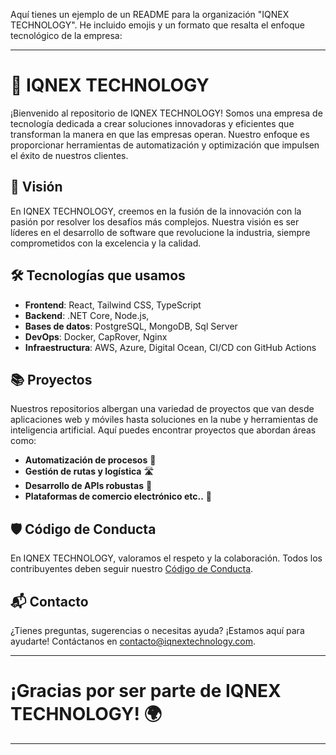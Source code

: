 Aquí tienes un ejemplo de un README para la organización "IQNEX TECHNOLOGY". He incluido emojis y un formato que resalta el enfoque tecnológico de la empresa:

---

# 🚀 IQNEX TECHNOLOGY

¡Bienvenido al repositorio de IQNEX TECHNOLOGY! Somos una empresa de tecnología dedicada a crear soluciones innovadoras y eficientes que transforman la manera en que las empresas operan. Nuestro enfoque es proporcionar herramientas de automatización y optimización que impulsen el éxito de nuestros clientes.

## 🌟 Visión

En IQNEX TECHNOLOGY, creemos en la fusión de la innovación con la pasión por resolver los desafíos más complejos. Nuestra visión es ser líderes en el desarrollo de software que revolucione la industria, siempre comprometidos con la excelencia y la calidad.

## 🛠️ Tecnologías que usamos

- **Frontend**: React, Tailwind CSS, TypeScript
- **Backend**: .NET Core, Node.js,
- **Bases de datos**: PostgreSQL, MongoDB, Sql Server
- **DevOps**: Docker, CapRover, Nginx
- **Infraestructura**: AWS, Azure, Digital Ocean, CI/CD con GitHub Actions

## 📚 Proyectos

Nuestros repositorios albergan una variedad de proyectos que van desde aplicaciones web y móviles hasta soluciones en la nube y herramientas de inteligencia artificial. Aquí puedes encontrar proyectos que abordan áreas como:

- **Automatización de procesos** 🤖
- **Gestión de rutas y logística** 🛣️
- **Desarrollo de APIs robustas** 🔗
- **Plataformas de comercio electrónico etc..** 🛒


## 🛡️ Código de Conducta

En IQNEX TECHNOLOGY, valoramos el respeto y la colaboración. Todos los contribuyentes deben seguir nuestro [Código de Conducta](CODE_OF_CONDUCT.md).

## 📬 Contacto

¿Tienes preguntas, sugerencias o necesitas ayuda? ¡Estamos aquí para ayudarte! Contáctanos en [contacto@iqnextechnology.com](mailto:iqnextechnology@gmail.com).

---

# ¡Gracias por ser parte de IQNEX TECHNOLOGY! 🌍

---
